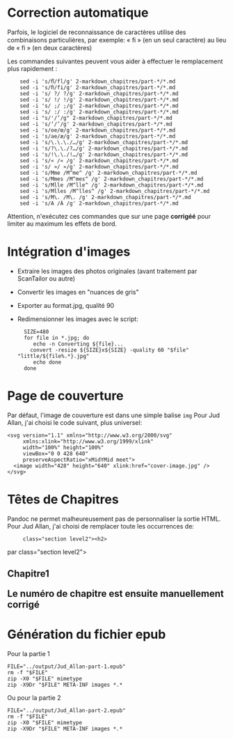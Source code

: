 # Correction automatique

Parfois, le logiciel de reconnaissance de caractères utilise des
combinaisons particulières, par exemple: « ﬁ » (en un seul caractère) au
lieu de « fi » (en deux caractères)

Les commandes suivantes peuvent vous aider à effectuer le remplacement plus
rapidement :

        sed -i 's/ﬂ/fl/g' 2-markdown_chapitres/part-*/*.md
        sed -i 's/ﬁ/fi/g' 2-markdown_chapitres/part-*/*.md
        sed -i 's/ ?/ ?/g' 2-markdown_chapitres/part-*/*.md
        sed -i 's/ !/ !/g' 2-markdown_chapitres/part-*/*.md
        sed -i 's/ ;/ ;/g' 2-markdown_chapitres/part-*/*.md
        sed -i 's/ :/ :/g' 2-markdown_chapitres/part-*/*.md
        sed -i "s/'/’/g" 2-markdown_chapitres/part-*/*.md
        sed -i 's/‘/’/g' 2-markdown_chapitres/part-*/*.md
        sed -i 's/oe/œ/g' 2-markdown_chapitres/part-*/*.md
        sed -i 's/ae/æ/g' 2-markdown_chapitres/part-*/*.md
        sed -i 's/\.\.\./…/g' 2-markdown_chapitres/part-*/*.md
        sed -i 's/?\.\./?…/g' 2-markdown_chapitres/part-*/*.md
        sed -i 's/!\.\./!…/g' 2-markdown_chapitres/part-*/*.md
        sed -i 's/« /« /g' 2-markdown_chapitres/part-*/*.md
        sed -i 's/ »/ »/g' 2-markdown_chapitres/part-*/*.md
        sed -i 's/Mme /M^me^ /g' 2-markdown_chapitres/part-*/*.md
        sed -i 's/Mmes /M^mes^ /g' 2-markdown_chapitres/part-*/*.md
        sed -i 's/Mlle /M^lle^ /g' 2-markdown_chapitres/part-*/*.md
        sed -i 's/Mlles /M^lles^ /g' 2-markdown_chapitres/part-*/*.md
        sed -i 's/M\. /M\. /g' 2-markdown_chapitres/part-*/*.md
        sed -i 's/A /À /g' 2-markdown_chapitres/part-*/*.md

Attention, n'exécutez ces commandes que sur une page **corrigéé** pour limiter
au maximum les effets de bord.

# Intégration d'images

- Extraire les images des photos originales (avant
  traitement par ScanTailor ou autre)
- Convertir les images en "nuances de gris"
- Exporter au format.jpg, qualité 90
- Redimensionner les images avec le script:

        SIZE=480
        for file in *.jpg; do
           echo -n Converting ${file}...
          convert -resize ${SIZE}x${SIZE} -quality 60 "$file" "little/${file%.*}.jpg"
           echo done
        done

# Page de couverture

Par défaut, l'image de couverture est dans une simple balise `img`
Pour Jud Allan, j'ai choisi le code suivant, plus universel:

    <svg version="1.1" xmlns="http://www.w3.org/2000/svg"
         xmlns:xlink="http://www.w3.org/1999/xlink"
         width="100%" height="100%"
         viewBox="0 0 428 640"
         preserveAspectRatio="xMidYMid meet">
      <image width="428" height="640" xlink:href="cover-image.jpg" />
    </svg>

# Têtes de Chapitres

Pandoc ne permet malheureusement pas de personnaliser la sortie HTML.  
Pour Jud Allan, j'ai choisi de remplacer toute les occurrences de:

         class="section level2"><h2>

par
         class="section level2"><h2 class="chapter"><span class="chapterHeader"><span class="translation">Chapitre</span><span class="count">1</span></span>

Le numéro de chapitre est ensuite manuellement corrigé

# Génération du fichier epub

Pour la partie 1

    FILE="../output/Jud_Allan-part-1.epub"
    rm -f "$FILE"
    zip -X0 "$FILE" mimetype
    zip -X9Dr "$FILE" META-INF images *.*

Ou pour la partie 2

    FILE="../output/Jud_Allan-part-2.epub"
    rm -f "$FILE"
    zip -X0 "$FILE" mimetype
    zip -X9Dr "$FILE" META-INF images *.*

